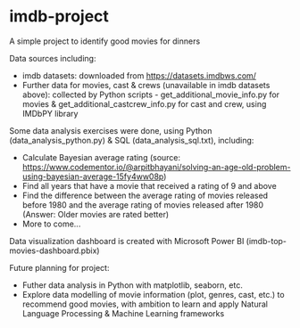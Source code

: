 # imdb-project
A simple project to identify good movies for dinners

Data sources including:
  - imdb datasets: downloaded from https://datasets.imdbws.com/ 
  - Further data for movies, cast & crews (unavailable in imdb datasets above): collected by Python scripts - get_additional_movie_info.py for movies & get_additional_castcrew_info.py for cast and crew, using IMDbPY library

Some data analysis exercises were done, using Python (data_analysis_python.py) & SQL (data_analysis_sql.txt), including:
  - Calculate Bayesian average rating (source: https://www.codementor.io/@arpitbhayani/solving-an-age-old-problem-using-bayesian-average-15fy4ww08p)
  - Find all years that have a movie that received a rating of 9 and above
  - Find the difference between the average rating of movies released before 1980 and the average rating of movies released after 1980 (Answer: Older movies are rated better)
  - More to come...

Data visualization dashboard is created with Microsoft Power BI (imdb-top-movies-dashboard.pbix)

Future planning for project:
  - Futher data analysis in Python with matplotlib, seaborn, etc.
  - Explore data modelling of movie information (plot, genres, cast, etc.) to recommend good movies, with ambition to learn and apply Natural Language Processing & Machine Learning frameworks
